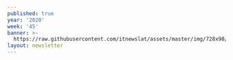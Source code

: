 ```yaml
---
published: true
year: '2020'
week: '45'
banner: >-
  https://raw.githubusercontent.com/itnewslat/assets/master/img/728x90/Banner-Resumen.jpg
layout: newsletter
---
```

